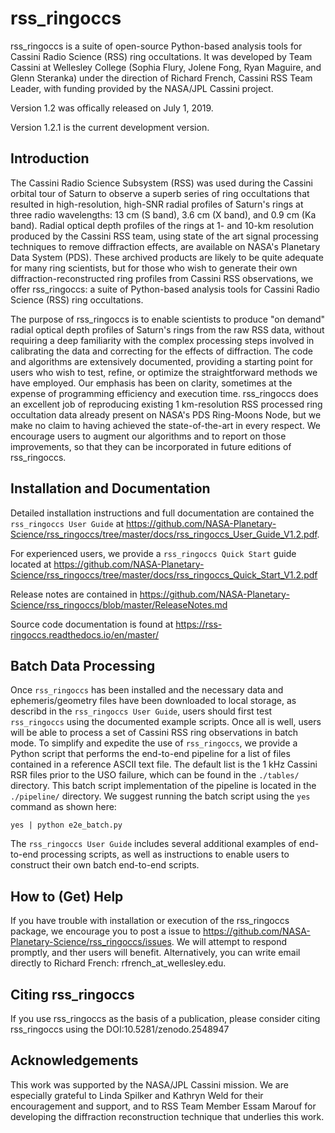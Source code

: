 # rss_ringoccs
rss_ringoccs is a suite of open-source Python-based analysis tools for Cassini Radio Science (RSS) ring occultations. It was developed by  Team Cassini at Wellesley College (Sophia Flury, Jolene Fong, Ryan Maguire, and Glenn Steranka) under the direction of Richard French, Cassini RSS Team Leader, with funding provided by the NASA/JPL Cassini project.

Version 1.2 was offically released on July 1, 2019.

Version 1.2.1 is the current development version. 

## Introduction
The Cassini Radio Science Subsystem (RSS) was used during the Cassini orbital tour of Saturn to observe a superb series of ring occultations that resulted in high-resolution, high-SNR radial profiles of Saturn's rings at three radio wavelengths: 13 cm (S band), 3.6 cm (X band), and 0.9 cm (Ka band). Radial optical depth profiles of the rings at 1- and 10-km resolution produced by the Cassini RSS team, using state of the art signal processing techniques to remove diffraction effects, are available on NASA's Planetary Data System (PDS). These archived products are likely to be quite adequate for many ring scientists, but for those who wish to generate their own diffraction-reconstructed ring profiles from Cassini RSS observations, we offer rss_ringoccs: a suite of Python-based  analysis tools for Cassini Radio Science (RSS) ring occultations.

The purpose of rss_ringoccs is to enable scientists to produce "on demand" radial optical depth profiles of Saturn's rings from the raw RSS data, without requiring a deep familiarity with the complex processing steps involved in calibrating the data and correcting for the effects of diffraction. The code and algorithms are extensively documented, providing a starting point for users who wish to test, refine, or optimize the straightforward methods we have employed. Our emphasis has been on clarity, sometimes at the expense of programming efficiency and execution time. rss_ringoccs does an excellent job of reproducing existing 1 km-resolution RSS processed ring occultation data already present on NASA's PDS Ring-Moons Node, but we make no claim to having achieved the state-of-the-art in every respect. We encourage users to augment our algorithms and to report on those improvements, so that they can be  incorporated in future editions of rss_ringoccs. 

## Installation and Documentation
Detailed installation instructions and full documentation are contained the `rss_ringoccs User Guide` at https://github.com/NASA-Planetary-Science/rss_ringoccs/tree/master/docs/rss_ringoccs_User_Guide_V1.2.pdf. 

For experienced users, we provide a `rss_ringoccs Quick Start` guide located at https://github.com/NASA-Planetary-Science/rss_ringoccs/tree/master/docs/rss_ringoccs_Quick_Start_V1.2.pdf

Release notes are contained in https://github.com/NASA-Planetary-Science/rss_ringoccs/blob/master/ReleaseNotes.md

Source code documentation is found at https://rss-ringoccs.readthedocs.io/en/master/

## Batch Data Processing
Once `rss_ringoccs` has been installed and the necessary data and ephemeris/geometry files have been downloaded to local storage, as describd in the `rss_ringoccs User Guide`, users should first test `rss_ringoccs` using the documented example scripts. Once all is well, users will be able to process a set of Cassini RSS ring observations in batch mode. To simplify and expedite the use of `rss_ringoccs`, we provide a Python script that performs the end-to-end pipeline for a list of files contained in a reference ASCII text file. The default list is the 1 kHz Cassini RSR files prior to the USO failure, which can be found in the  `./tables/` directory. This batch script implementation of the pipeline is located in the `./pipeline/` directory. We suggest running the batch script using the `yes` command as shown here:
```cd rss_ringoccs_master/pipeline
yes | python e2e_batch.py 
```
The `rss_ringoccs User Guide` includes several additional examples of end-to-end processing scripts, as well as instructions to enable users to construct their own batch end-to-end scripts. 

## How to (Get) Help
If you have trouble with installation or execution of the rss_ringoccs package, we encourage you to post a issue to https://github.com/NASA-Planetary-Science/rss_ringoccs/issues. We will attempt to respond promptly, and ther users will benefit. Alternatively, you can write email directly to Richard French: rfrench_at_wellesley.edu.
## Citing rss_ringoccs
If you use rss_ringoccs as the basis of a publication, please consider 
citing rss_ringoccs using the DOI:10.5281/zenodo.2548947

## Acknowledgements
This work was supported by the NASA/JPL Cassini mission. We are especially grateful 
to Linda Spilker and Kathryn Weld for their encouragement and support, and to 
RSS Team Member Essam Marouf for developing the diffraction reconstruction technique
that underlies this work.

